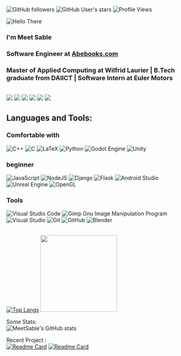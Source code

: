 
![GitHub followers](https://img.shields.io/github/followers/MeetSable?style=plastic&color=magenta)
![GitHub User's stars](https://img.shields.io/github/stars/MeetSable?style=plastic&color=magenta)
![Profile Views](https://komarev.com/ghpvc/?username=meetsable&color=ff00ff&style=plastic)

![Hello There](https://c.tenor.com/2ZNExnM_7F0AAAAC/hello-there.gif)
### I'm Meet Sable
### Software Engineer at [Abebooks.com](https://Abebooks.com)
### Master of Applied Computing at Wilfrid Laurier | B.Tech graduate from DAIICT | Software Intern at Euler Motors


</br>
<a href="https://www.linkedin.com/in/meet-sable-6a167b1b7/"><img src="https://img.shields.io/badge/linkedin-%230077B5.svg?style=for-the-badge&logo=linkedin&logoColor=white"/></a>
<a href="https://www.instagram.com/blackknight47_/"><img src="https://img.shields.io/badge/blackknight47_-%23E4405F.svg?style=for-the-badge&logo=Instagram&logoColor=white"/></a>
<a href="https://www.reddit.com/user/BlackKnight447"><img src="https://img.shields.io/badge/Reddit-FF4500?style=for-the-badge&logo=reddit&logoColor=whit"/></a>
<a href="https://t.me/BlackKnight477"><img src="https://img.shields.io/badge/Telegram-2CA5E0?style=for-the-badge&logo=telegram&logoColor=white"/></a>
<a href="https://mail.google.com/mail/u/0/?fs=1&to=meetsable@gmail.com&tf=cm"><img src="https://img.shields.io/badge/Gmail-D14836?style=for-the-badge&logo=gmail&logoColor=white"/></a>
<a href="https://open.spotify.com/user/0dfnpf1basgidfu03f5o41xr7?si=2af0c894db0f4bfc"><img src="https://img.shields.io/badge/Spotify-1ED760?style=for-the-badge&logo=spotify&logoColor=white"/></a>

## Languages and Tools:
### Comfortable with
![C++](https://img.shields.io/badge/c++-%2300599C.svg?style=for-the-badge&logo=c%2B%2B&logoColor=white)
![C](https://img.shields.io/badge/c-%2300599C.svg?style=for-the-badge&logo=c&logoColor=white)
![LaTeX](https://img.shields.io/badge/latex-%23008080.svg?style=for-the-badge&logo=latex&logoColor=white)
![Python](https://img.shields.io/badge/python-3670A0?style=for-the-badge&logo=python&logoColor=ffdd54)
![Godot Engine](https://img.shields.io/badge/GODOT-%23FFFFFF.svg?style=for-the-badge&logo=godot-engine)
![Unity](https://img.shields.io/badge/unity-%23000000.svg?style=for-the-badge&logo=unity&logoColor=white)


### beginner
![JavaScript](https://img.shields.io/badge/javascript-%23323330.svg?style=for-the-badge&logo=javascript&logoColor=%23F7DF1E)
![NodeJS](https://img.shields.io/badge/node.js-6DA55F?style=for-the-badge&logo=node.js&logoColor=white)
![Django](https://img.shields.io/badge/django-%23092E20.svg?style=for-the-badge&logo=django&logoColor=white)
![Flask](https://img.shields.io/badge/flask-%23000.svg?style=for-the-badge&logo=flask&logoColor=white)
![Android Studio](https://img.shields.io/badge/Android%20Studio-3DDC84.svg?style=for-the-badge&logo=android-studio&logoColor=white)
![Unreal Engine](https://img.shields.io/badge/unrealengine-%23313131.svg?style=for-the-badge&logo=unrealengine&logoColor=white)
![OpenGL](https://img.shields.io/badge/OpenGL-%23FFFFFF.svg?style=for-the-badge&logo=opengl)

### Tools
![Visual Studio Code](https://img.shields.io/badge/Visual%20Studio%20Code-0078d7.svg?style=for-the-badge&logo=visual-studio-code&logoColor=white)
![Gimp Gnu Image Manipulation Program](https://img.shields.io/badge/Gimp-657D8B?style=for-the-badge&logo=gimp&logoColor=FFFFFF)
![Visual Studio](https://img.shields.io/badge/Visual%20Studio-5C2D91.svg?style=for-the-badge&logo=visual-studio&logoColor=white)
![Git](https://img.shields.io/badge/git-%23F05033.svg?style=for-the-badge&logo=git&logoColor=white)
![GitHub](https://img.shields.io/badge/github-%23121011.svg?style=for-the-badge&logo=github&logoColor=white)
![Blender](https://img.shields.io/badge/blender-%23F5792A.svg?style=for-the-badge&logo=blender&logoColor=white)
</br>
</br>

[![Top Langs](https://github-readme-stats.vercel.app/api/top-langs/?username=meetsable&layout=compact&hide=c%23,jupyter%20notebook&theme=tokyonight)](https://github.com/meetsable)
<img src="https://c.tenor.com/PRN-EHOCuHwAAAAC/the-it-crowd-moss-the-it-crowd.gif" height="200">

Some Stats:  
![MeetSable's GitHub stats](https://github-readme-stats.vercel.app/api?username=meetsable&theme=tokyonight&show_icons=true)

Recent Project :  
[![Readme Card](https://github-readme-stats.vercel.app/api/pin/?username=meetsable&repo=OpenGLExploration&theme=tokyonight)](https://github.com/MeetSable/OpenGLExploration)
[![Readme Card](https://github-readme-stats.vercel.app/api/pin/?username=meetsable&repo=speech_dereverberation_using_gan&theme=tokyonight)](https://github.com/MeetSable/speech_dereverberation_using_gan)
